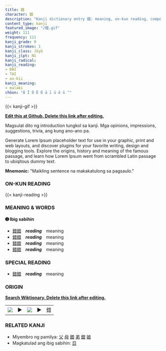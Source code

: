 ```yaml
---
title: 錯
character: 錯
description: "Kanji dictionary entry 錯: meaning, on-kun reading, compounds, origin, related kanji"
content_type: kanji
featured_image: "/錯.gif"
weight: 111
frequency: 111
kanji_grade: 9
kanji_strokes: 1
kanji_class: Jōyō
kanji_jlpt: N1
kanji_radical: 
kanji_reading: 
- DAI
- TAI
- oo-kii
kanji_meaning:
- malaki
chōon: "Ā Ī Ū Ē Ō ā ī ū ē ō ’"
---
```

[//]: # (Don't edit the line below. Kanji animated GIF code is automatically generated.)
{{< kanji-gif >}}

[//]: # (Edit below this line.)

**[Edit this at Github. Delete this link after editing.](https://github.com/tim0g/tim/tree/main/content/kanji/錯/index.md)**

Magsulat dito ng introduction tungkol sa kanji. Mga opinions, impressions, suggestions, trivia, ang kung ano-ano pa.

Generate Lorem Ipsum placeholder text for use in your graphic, print and web layouts, and discover plugins for your favorite writing, design and blogging tools. Explore the origins, history and meaning of the famous passage, and learn how Lorem Ipsum went from scrambled Latin passage to ubiqitous dummy text.
 
**Mnemonic:** "Maikling sentence na makakatulong sa pagsaulo."

### ON-KUN READING

[//]: # (Don't edit the line below. ON-KUN READING code is automatically generated.)
{{< kanji-reading >}}

### MEANING & WORDS

#### ➊ **Ibig sabihin**
  - [錯](../錯)[錯](../錯)　***reading***　meaning
  - [錯](../錯)[錯](../錯)　***reading***　meaning
  - [錯](../錯)[錯](../錯)　***reading***　meaning
  - [錯](../錯)[錯](../錯)　***reading***　meaning

### SPECIAL READING
  - [錯](../錯)[錯](../錯)　***reading***　meaning

### ORIGIN

**[Search Wiktionary. Delete this link after editing.](https://wiktionary.org/wiki/錯)**
<table class="kanji-table"><tr><td>
<img src="60px-錯-bronze.svg.png">
</td><td>▶</td><td>
<img src="60px-錯-oracle.svg.png">
</td><td>▶</td>
<td class="kanji-origin">錯</td>
</tr></table>

### RELATED KANJI
- Miyembro ng pamilya: [父](../父) [母](../母) [錯](../錯) [弟](../弟) [錯](../錯) [娘](../娘)
- Magkatulad ang ibig sabihin: [日](../日)
